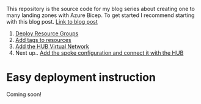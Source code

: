 This repository is the source code for my blog series about creating one to many landing zones with Azure Bicep. To get started I recommend starting with this blog post. [Link to blog post](https://rbnmk.net/blog/landing-zone-resource-groups/)

1. [Deploy Resource Groups](https://rbnmk.net/blog/landing-zone-resource-groups/)
2. [Add tags to resources](https://rbnmk.net/blog/landing-zone-tags/)
3. [Add the HUB Virtual Network](https://rbnmk.net/blog/landing-zone-vnet/)
4. Next up.. [Add the spoke configuration and connect it with the HUB]()

# Easy deployment instruction

Coming soon!